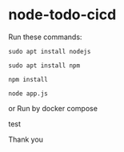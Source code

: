 # node-todo-cicd

Run these commands:


`sudo apt install nodejs`


`sudo apt install npm`


`npm install`

`node app.js`

or Run by docker compose

test

Thank you

